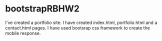 # bootstrapRBHW2


I've created a portfolio site.  I have created index.html, portfolio.html and a contact.html pages. 
I have used bootsrap css framework to create the mobile response. 

